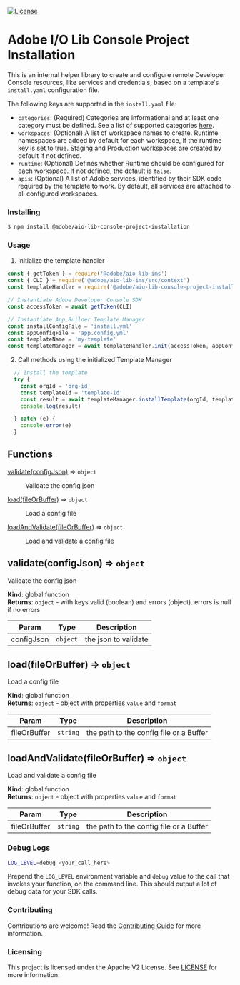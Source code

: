 <!--
Copyright 2022 Adobe. All rights reserved.
This file is licensed to you under the Apache License, Version 2.0 (the "License");
you may not use this file except in compliance with the License. You may obtain a copy
of the License at http://www.apache.org/licenses/LICENSE-2.0

Unless required by applicable law or agreed to in writing, software distributed under
the License is distributed on an "AS IS" BASIS, WITHOUT WARRANTIES OR REPRESENTATIONS
OF ANY KIND, either express or implied. See the License for the specific language
governing permissions and limitations under the License.
-->

[![License](https://img.shields.io/badge/License-Apache%202.0-blue.svg)](https://opensource.org/licenses/Apache-2.0)

# Adobe I/O Lib Console Project Installation

This is an internal helper library to create and configure remote Developer Console resources, like services and credentials, based on a template's `install.yaml` configuration file.

The following keys are supported in the `install.yaml` file:

- `categories`: (Required) Categories are informational and at least one category must be defined. See a list of supported categories [here](https://git.corp.adobe.com/CNA/aio-template-support/blob/main/categories.json).
- `workspaces`: (Optional) A list of workspace names to create. Runtime namespaces are added by default for each workspace, if the runtime key is set to true. Staging and Production workspaces are created by default if not defined.
- `runtime`: (Optional) Defines whether Runtime should be configured for each workspace. If not defined, the default is `false`.
- `apis`: (Optional) A list of Adobe services, identified by their SDK code required by the template to work. By default, all services are attached to all configured workspaces.

### Installing

```bash
$ npm install @adobe/aio-lib-console-project-installation
```

### Usage
1) Initialize the template handler

```javascript
const { getToken } = require('@adobe/aio-lib-ims')
const { CLI } = require('@adobe/aio-lib-ims/src/context')
const templateHandler = require('@adobe/aio-lib-console-project-installation')

// Instantiate Adobe Developer Console SDK
const accessToken = await getToken(CLI)

// Instantiate App Builder Template Manager
const installConfigFile = 'install.yml'
const appConfigFile = 'app.config.yml'
const templateName = 'my-template'
const templateManager = await templateHandler.init(accessToken, appConfigFile, templateName, installConfigFile)
```

2) Call methods using the initialized Template Manager

```javascript
  // Install the template
  try {
    const orgId = 'org-id'
    const templateId = 'template-id'
    const result = await templateManager.installTemplate(orgId, templateId)
    console.log(result)

  } catch (e) {
    console.error(e)
  }
```

## Functions

<dl>
<dt><a href="#validate">validate(configJson)</a> ⇒ <code>object</code></dt>
<dd><p>Validate the config json</p>
</dd>
<dt><a href="#load">load(fileOrBuffer)</a> ⇒ <code>object</code></dt>
<dd><p>Load a config file</p>
</dd>
<dt><a href="#loadAndValidate">loadAndValidate(fileOrBuffer)</a> ⇒ <code>object</code></dt>
<dd><p>Load and validate a config file</p>
</dd>
</dl>

<a name="validate"></a>

## validate(configJson) ⇒ <code>object</code>
Validate the config json

**Kind**: global function  
**Returns**: <code>object</code> - with keys valid (boolean) and errors (object). errors is null if no errors  

| Param | Type | Description |
| --- | --- | --- |
| configJson | <code>object</code> | the json to validate |

<a name="load"></a>

## load(fileOrBuffer) ⇒ <code>object</code>
Load a config file

**Kind**: global function  
**Returns**: <code>object</code> - object with properties `value` and `format`  

| Param | Type | Description |
| --- | --- | --- |
| fileOrBuffer | <code>string</code> | the path to the config file or a Buffer |

<a name="loadAndValidate"></a>

## loadAndValidate(fileOrBuffer) ⇒ <code>object</code>
Load and validate a config file

**Kind**: global function  
**Returns**: <code>object</code> - object with properties `value` and `format`  

| Param | Type | Description |
| --- | --- | --- |
| fileOrBuffer | <code>string</code> | the path to the config file or a Buffer |

### Debug Logs

```bash
LOG_LEVEL=debug <your_call_here>
```

Prepend the `LOG_LEVEL` environment variable and `debug` value to the call that invokes your function, on the command line. This should output a lot of debug data for your SDK calls.

### Contributing

Contributions are welcome! Read the [Contributing Guide](./.github/CONTRIBUTING.md) for more information.

### Licensing

This project is licensed under the Apache V2 License. See [LICENSE](LICENSE) for more information.
